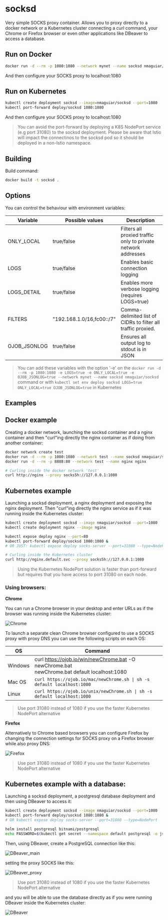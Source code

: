 # socksd

Very simple SOCKS proxy container. Allows you to proxy directly to a docker network or a Kubernetes cluster connecting a curl command, your Chrome or Firefox browser or even other applications like DBeaver to access a database.

## Run on Docker

````bash
docker run -d --rm -p 1080:1080 --network mynet --name socksd nmaguiar/socksd
````

And then configure your SOCKS proxy to localhost:1080

## Run on Kubernetes

````bash
kubectl create deployment socksd --image=nmaguiar/socksd --port=1080
kubectl port-forward deploy/socksd 1080:1080
````

And then configure your SOCKS proxy to localhost:1080

> You can avoid the port-forward by deploying a K8S NodePort service (e.g port 31080) to the socksd deployment. Please be aware that Istio will impact the connectinos to the socksd pod so it should be deployed in a non-Istio namespace.

## Building

Build command: 

````bash
docker build -t socksd .
````

## Options

You can control the behaviour with environment variables:

| Variable | Possible values | Description |
|----------|-----------------|-------------|
| ONLY_LOCAL | true/false | Filters all proxied traffic only to private network addresses |
| LOGS | true/false | Enables basic connection logging |
| LOGS_DETAIL | true/false | Enables more verbose logging (requires LOGS=true) |
| FILTERS | "192.168.1.0/16,fc00::/7" | Comma-delimited list of CIDRs to filter all traffic proxied. |
| OJOB_JSONLOG | true/false | Ensures all output log to stdout is in JSON |

> You can add these variables with the option '-e' on the ````docker run -d --rm -p 1080:1080 -e LOGS=true -e ONLY_LOCAL=true -e OJOB_JSONLOG=true --network mynet --name socksd nmaguiar/socksd```` command or with ````kubectl set env deploy socksd LOGS=true ONLY_LOCAL=true OJOB_JSONLOG=true```` in Kubernetes

## Examples

## Docker example

Creating a docker network, launching the socksd container and a nginx container and then "curl"ing directly the nginx container as if doing from another container:

````bash
docker network create test
docker run -d --rm -p 1080:1080 --network test --name socksd nmaguiar/socksd
docker run -d --rm -p 8888:80 --network test --name nginx nginx

# Curling inside the docker network 'test'
curl http://nginx --proxy socks5h://127.0.0.1:1080
````

## Kubernetes example

Launching a socksd deployment, a nginx deployment and exposing the nginx deployment. Then "curl"ing directly the nginx service as if it was running inside the Kubernetes cluster:

````bash
kubectl create deployment socksd --image nmaguiar/socksd --port=1080
kubectl create deployment nginx --image nginx

kubectl expose deploy nginx --port=80
kubectl port-forward deploy/socksd 1080:1080 &
# OR JUST: kubectl expose deploy socks-server --port=31080 --type=NodePort

# Curling inside the Kubernetes cluster
curl http://nginx.default.svc --proxy socks5h://127.0.0.1:1080
````

> Using the Kubernetes NodePort solution is faster than port-forward but requires that you have access to port 31080 on each node.

### Using browsers:

__Chrome__

You can run a Chrome browser in your desktop and enter URLs as if the browser was running inside the Kubernetes cluster:

![Chrome](images/chrome.png)

To launch a separate clean Chrome browser configured to use a SOCKS proxy with proxy DNS you can use the following scripts on each OS:

| OS | Command |
|----|---------|
| Windows | curl https://ojob.io/win/newChrome.bat -O newChrome.bat<br>newChrome.bat default localhost:1080 |
| Mac OS | ````curl https://ojob.io/mac/newChrome.sh \| sh -s default localhost:1080```` |
| Linux | ````curl https://ojob.io/unix/newChrome.sh \| sh -s default localhost:1080```` |

> Use port 31080 instead of 1080 if you use the faster Kubernetes NodePort alternative

__Firefox__

Alternatively to Chrome based browsers you can configure Firefox by changing the connection settings for SOCKS proxy on a Firefox browser while also proxy DNS:

![Firefox](images/firefox.png)

> Use port 31080 instead of 1080 if you use the faster Kubernetes NodePort alternative

## Kubernetes example with a database:

Launching a socksd deployment, a postgresql database deployment and then using DBeaver to access it:

````bash
kubectl create deployment socksd --image nmaguiar/socksd --port=1080
kubectl port-forward deploy/socksd 1080:1080 &
# OR kubectl expose deploy socks-server --port=31080 --type=NodePort

helm install postgresql bitnami/postgresql
echo PASSWORD=$(kubectl get secret --namespace default postgresql -o jsonpath="{.data.postgres-password}" | base64 -d)
````

Then, using DBeaver, create a PostgreSQL connection like this:

![DBeaver_main](images/dbeaver_main.png)

setting the proxy SOCKS like this:

![DBeaver_proxy](images/dbeaver_proxy.png)

> Use port 31080 instead of 1080 if you use the faster Kubernetes NodePort alternative

and you will be able to use the database directly as if you were running DBeaver inside the Kubernetes cluster:

![DBeaver](images/dbeaver.png)

